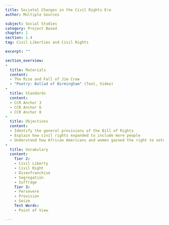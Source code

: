 ```yaml
---
title: Societal Changes in the Civil Rights Era
author: Multiple Sources

subject: Social Studies
category: Project Based
chapter: 1
section: 1.4
tag: Civil Liberties and Civil Rights

excerpt: ""

section_overview:
-
  title: Materials
  content:
  - The Rise and Fall of Jim Crow
  - "Poetry: Ballad of Birmingham" (Text, Video)
-
  title: Standards
  content:
  - CCR Anchor 3
  - CCR Anchor 6
  - CCR Anchor 8
-
  title: Objectives
  content:
  - Identify the general provisions of the Bill of Rights
  - Explain how civil rights expanded to include more people
  - Understand how African Americans and women gained the right to vote
-
  title: Vocabulary
  content:
    Tier 2:
    - Civil Liberty
    - Civil Right
    - Disenfranchise
    - Segregation
    - Suffrage
    Tier 3:
    - Persevere
    - Provision
    - Seize
    Test Words:
    - Point of View

---
```

